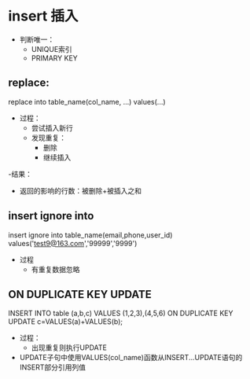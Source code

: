 # insert 插入
- 判断唯一：
  - UNIQUE索引
  - PRIMARY KEY

## replace:
replace into table_name(col_name, ...) values(...)

- 过程：
  - 尝试插入新行
  - 发现重复：
    - 删除
    - 继续插入

-结果：
  - 返回的影响的行数：被删除+被插入之和


## insert ignore into
insert ignore into table_name(email,phone,user_id) values('test9@163.com','99999','9999')

- 过程
  - 有重复数据忽略


## ON DUPLICATE KEY UPDATE
INSERT INTO table (a,b,c) VALUES (1,2,3),(4,5,6)
ON DUPLICATE KEY UPDATE c=VALUES(a)+VALUES(b);

- 过程：
  - 出现重复则执行UPDATE
- UPDATE子句中使用VALUES(col_name)函数从INSERT...UPDATE语句的INSERT部分引用列值
